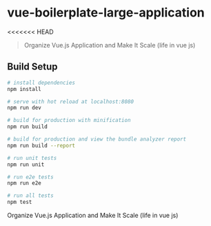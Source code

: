 # vue-boilerplate-large-application
<<<<<<< HEAD

> Organize Vue.js Application and Make It Scale (life in vue js)

## Build Setup

``` bash
# install dependencies
npm install

# serve with hot reload at localhost:8080
npm run dev

# build for production with minification
npm run build

# build for production and view the bundle analyzer report
npm run build --report

# run unit tests
npm run unit

# run e2e tests
npm run e2e

# run all tests
npm test
```
Organize Vue.js Application and Make It Scale (life in vue js)


